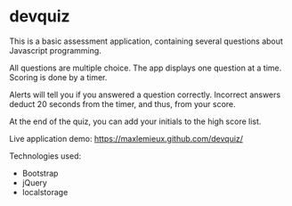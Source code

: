 # devquiz
This is a basic assessment application, containing several questions about Javascript programming. 

All questions are multiple choice. The app displays one question at a time. Scoring is done by a timer.

Alerts will tell you if you answered a question correctly. Incorrect answers deduct 20 seconds from the timer, and thus, from your score.

At the end of the quiz, you can add your initials to the high score list.

Live application demo: https://maxlemieux.github.com/devquiz/

Technologies used:
* Bootstrap
* jQuery
* localstorage